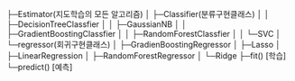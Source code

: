 
├─Estimator(지도학습의 모든 알고리즘)
│  ├─Classifier(분류구현클래스)
│  │  ├─DecisionTreeClassfier
│  │  ├─GaussianNB
│  │  ├─GradientBoostingClassfier
│  │  ├─RandomForestClassfier
│  │  └─SVC
│  └─regressor(회귀구현클래스)
│      ├─GradienBoostingRegressor
│      ├─Lasso
│      ├─LinearRegression
│      ├─RandomForestRegressor
│      └─Ridge
├─fit() [학습]
└─predict() [예측]








